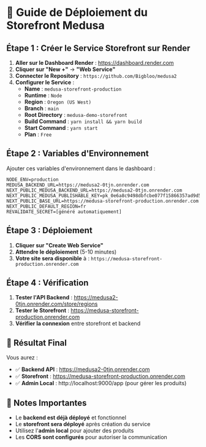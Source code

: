 # 🚀 Guide de Déploiement du Storefront Medusa

## Étape 1 : Créer le Service Storefront sur Render

1. **Aller sur le Dashboard Render** : https://dashboard.render.com
2. **Cliquer sur "New +"** → **"Web Service"**
3. **Connecter le Repository** : `https://github.com/Bigbloo/medusa2`
4. **Configurer le Service** :
   - **Name** : `medusa-storefront-production`
   - **Runtime** : `Node`
   - **Region** : `Oregon (US West)`
   - **Branch** : `main`
   - **Root Directory** : `medusa-demo-storefront`
   - **Build Command** : `yarn install && yarn build`
   - **Start Command** : `yarn start`
   - **Plan** : `Free`

## Étape 2 : Variables d'Environnement

Ajouter ces variables d'environnement dans le dashboard :

```
NODE_ENV=production
MEDUSA_BACKEND_URL=https://medusa2-0tjn.onrender.com
NEXT_PUBLIC_MEDUSA_BACKEND_URL=https://medusa2-0tjn.onrender.com
NEXT_PUBLIC_MEDUSA_PUBLISHABLE_KEY=pk_0e6a8c9498dbfcbe077f15866357ad9d5e0769fdb7b04faa0cc2c20b66717930
NEXT_PUBLIC_BASE_URL=https://medusa-storefront-production.onrender.com
NEXT_PUBLIC_DEFAULT_REGION=fr
REVALIDATE_SECRET=[généré automatiquement]
```

## Étape 3 : Déploiement

1. **Cliquer sur "Create Web Service"**
2. **Attendre le déploiement** (5-10 minutes)
3. **Votre site sera disponible** à : `https://medusa-storefront-production.onrender.com`

## Étape 4 : Vérification

1. **Tester l'API Backend** : https://medusa2-0tjn.onrender.com/store/regions
2. **Tester le Storefront** : https://medusa-storefront-production.onrender.com
3. **Vérifier la connexion** entre storefront et backend

## 🎯 Résultat Final

Vous aurez :
- ✅ **Backend API** : https://medusa2-0tjn.onrender.com
- ✅ **Storefront** : https://medusa-storefront-production.onrender.com
- ✅ **Admin Local** : http://localhost:9000/app (pour gérer les produits)

## 📝 Notes Importantes

- Le **backend est déjà déployé** et fonctionnel
- Le **storefront sera déployé** après création du service
- Utilisez l'**admin local** pour ajouter des produits
- Les **CORS sont configurés** pour autoriser la communication
